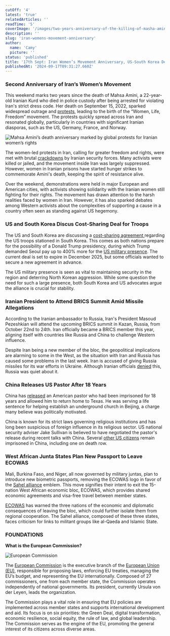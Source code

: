 ```yaml
---
cutOff: '4'
latest: 'true'
relatedArticles: ''
readTime: '5'
coverImage: '/images/two-years-anniversary-of-the-killing-of-masha-amini-E1Mz.webp'
description: ''
slug: 'iran-womens-movement-anniversary'
author:
  name: 'Camy'
  picture: ''
status: 'published'
title: '17th Sept: Iran Women’s Movement Anniversary, US-South Korea Deal, BRICS Summit'
publishedAt: '2024-09-17T09:31:27.660Z'
---
```


### Second Anniversary of Iran’s Women’s Movement

This weekend marks two years since the death of Mahsa Amini, a 22-year-old Iranian Kurd who died in police custody after being arrested for violating Iran's strict dress code. Her death on September 15, 2022, sparked widespread outrage and [protests](https://www.france24.com/en/asia-pacific/20240916-two-years-after-death-mahsa-amini-quiet-revolution-in-iran-women-protest-reformers), leading to the birth of the “Women, Life, Freedom” movement. The protests quickly spread across Iran and resonated globally, particularly in countries with significant Iranian diasporas, such as the US, Germany, France, and Norway.

![Mahsa Amini’s death anniversary marked by global protests for Iranian women’s rights](/images/two-years-anniversary-of-the-killing-of-masha-amini-AxMD.webp)

The women-led protests in Iran, calling for greater freedom and rights, were met with brutal [crackdowns](https://www.bbc.com/news/articles/c9qgq919yl5o) by Iranian security forces. Many activists were killed or jailed, and the movement inside Iran was largely suppressed. However, women in Iranian prisons have started hunger strikes to commemorate Amini's death, keeping the spirit of resistance alive.

Over the weekend, demonstrations were held in major European and American cities, with activists showing solidarity with the Iranian women still fighting for their rights. The movement has drawn attention to the harsh realities faced by women in Iran. However, it has also sparked debates among Western activists about the complexities of supporting a cause in a country often seen as standing against US hegemony.

### US and South Korea Discus Cost-Sharing Deal for Troops

The US and South Korea are discussing a [cost-sharing agreement ](https://www.bbc.com/news/articles/c9qgq919yl5o)regarding the US troops stationed in South Korea. This comes as both nations prepare for the possibility of a Donald Trump presidency, during which Trump demanded Seoul pay up to 400% more for the [US military presence](https://edition.cnn.com/2024/09/02/asia/camp-humphreys-us-south-korea-dst-intl-hnk/index.html). The current deal is set to expire in December 2025, but some officials wanted to secure a new agreement in advance.

The US military presence is seen as vital to maintaining security in the region and deterring North Korean aggression. While some question the need for such a large presence, both South Korea and US advocates argue the alliance is crucial for stability.

### Iranian President to Attend BRICS Summit Amid Missile Allegations

According to the Iranian ambassador to Russia, Iran's President Masoud Pezeshkian will attend the upcoming BRICS summit in Kazan, Russia, from October 22nd to 24th. Iran officially became a BRICS member this year, aligning itself with countries like Russia and China to challenge Western influence.

Despite Iran being a new member of the bloc, the geopolitical implications are alarming to some in the West, as the situation with Iran and Russia has caused some problems in the last week. Iran is accused of giving Russia missiles for its war efforts in Ukraine. Although Iranian officials [denied](https://www.reuters.com/world/tehran-did-not-deliver-missiles-russia-foreign-minister-says-2024-09-11/) this, Russia was quiet about it.

### China Releases US Pastor After 18 Years

China has [released](https://duihua.org/dui-hua-welcomes-the-release-of-pastor-david-lin/) an American pastor who had been imprisoned for 18 years and allowed him to return home to Texas. He was serving a life sentence for helping establish an underground church in Beijing, a charge many believe was politically motivated.

China is known for its strict laws governing religious institutions and has long been suspicious of foreign influence in its religious sector. US national security adviser Jake Sullivan is believed to have negotiated the pastor's release during recent talks with China. Several [other US citizens](https://www.voanews.com/a/us-will-continue-to-push-for-release-of-detainees-in-china-state-department-says/7787144.html) remain imprisoned in China, including one on death row.

### West African Junta States Plan New Passport to Leave ECOWAS

Mali, Burkina Faso, and Niger, all now governed by military juntas, plan to introduce new biometric passports, removing the ECOWAS logo in favor of the [Sahel alliance](https://www.alliance-sahel.org/en/sahel-alliance/) emblem. This move signifies their intent to exit the 15-nation West African economic bloc, ECOWAS, which provides shared economic agreements and visa-free travel between member states.

[ECOWAS](https://www.ecowas.int/about-ecowas/) has warned the three nations of the economic and diplomatic consequences of leaving the bloc, which could further isolate them from regional cooperation. The Sahel alliance, composed of these three states, faces criticism for links to militant groups like al-Qaeda and Islamic State.

### FOUNDATIONS

**What is the European Commission?** 

![European Commission](/images/what-does-the-eu-commission-do--IyOD.webp)

The [European Commission](https://commission.europa.eu/index_en) is the executive branch of the [European Union (EU)](https://european-union.europa.eu/principles-countries-history/eu-countries_en), responsible for proposing laws, enforcing EU treaties, managing the EU’s budget, and representing the EU internationally. Composed of 27 commissioners, one from each member state, the Commission operates independently of national governments. Its president, currently Ursula von der Leyen, leads the organization.

The Commission plays a vital role in ensuring that EU policies are implemented across member states and supports international development and aid. Its focus is on six priorities: the Green Deal, digital transformation, economic resilience, social equity, the rule of law, and global leadership. The Commission serves as the engine of the EU, promoting the general interest of its citizens across diverse areas.